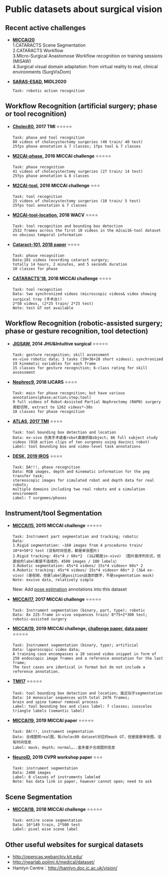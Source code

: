 # Public datasets about surgical vision

## Recent active challenges
* **[MICCAI20](https://endovis.grand-challenge.org/)**  
1.CATARACTS Scene Segmentation  
2.CATARACTS Workflow  
3.MIcro-Surgical Anastomose Workflow recognition on training sessions (MISAW)  
4.Surgical visual domain adaptation: from virtual reality to real, clinical environments (SurgVisDom)

* **[SARAS-ESAD](https://saras-esad.grand-challenge.org/), MIDL2020**
  ```
  Task: robotic action recognition
  ```

## Workflow Recognition (artificial surgery; phase or tool recognition)
* **[Cholec80](http://camma.u-strasbg.fr/datasets), 2017 TMI** :star::star::star::star::star:
  ```
  Task: phase and tool recognition
  80 videos of cholecystectomy surgeries (40 train/ 40 test)
  25fps phase annotation & 7 classes; 1fps tool & 7 classes
  ```
* **[M2CAI-phase](http://camma.u-strasbg.fr/m2cai2016/), 2016 MICCAI challenge** :star::star::star::star::star:
  ```
  Task: phase recognition
  41 videos of cholecystectomy surgeries (27 train/ 14 test)
  25fps phase annotation & 8 classes
  ```
* **[M2CAI-tool](http://camma.u-strasbg.fr/m2cai2016/), 2016 MICCAI challenge** :star::star::star:
  ```
  Task: tool recognition
  15 videos of cholecystectomy surgeries (10 train/ 5 test)
  25fps tool annotation & 7 classes
  ```
* **[M2CAI-tool-location](http://ai.stanford.edu/~syyeung/tooldetection.html), 2018 WACV** :star::star::star::star:
  ```
  Task: tool recognition and bounding box detection
  2532 frames across the first 10 videos in the m2cai16-tool dataset
  no obvious temporal information
  ```
* **[Cataract-101](https://zenodo.org/record/1220951#.XRHrC_kzaos), [2018 paper](http://www.itec.aau.at/~mt/wp/wp-content/uploads/2018/04/cat101-mmsys-2018.pdf)** :star::star::star::star:
  ```
  Task: phase recognition
  Data:101 videos recording cataract surgery;
  totally 14 hours, 2 minutes, and 5 seconds duration
  10 classes for phase
  ```
* **[CATARACTS'18](https://cataracts2018.grand-challenge.org/home/), 2018 MICCAI challenge** :star::star::star::star:
  ```
  Task: tool recognition
  Data: two synchronized videos (microscopic videos& video showing surgical tray (手术台))
  2*50 videos, (2*25 train/ 2*25 test)
  Note: test GT not available
  ```
  
## Workflow Recognition (robotic-assisted surgery; phase or gesture recognition, tool detection)
* **[JIGSAW](https://cirl.lcsr.jhu.edu/research/hmm/datasets/jigsaws_release/), 2014 JHU&Intuitive surgical** :star::star::star::star::star:
  ```
  Task: gesture recognition; skill assessment
  ex-vivo robotic data; 3 tasks (39+36+28 short videos); synchronized 19 kinematic variables for each frame
  15 classes for gesture recognition; 6-class rating for skill assessment

  ```
  
* **[Nephrec9](https://zenodo.org/record/1066831#.XRQx9Pkzaot), 2018 IJCARS** :star::star::star::star:
  ```
  Task: main for phase recognition; but have various annotations(phase;action;step;tool)
  9 full videos of Robot-Assisted Partial Nephrectomy (RAPN) surgery 肾脏切除, extract to 1262 videos*~30s
  10 classes for phase recognition
  ```
* **[ATLAS](https://www.roswellpark.org/education/atlas-program/research-development/dione-dataset), [2017 TMI](https://ieeexplore.ieee.org/stamp/stamp.jsp?tp=&arnumber=7847313)** :star::star::star::star:
  ```
  Task: tool bounding box detection and location
  Data: ex-vivo 仿真手术或者robot直接抓取object; 86 full subject study videos (910 action clips of ten surgeons using davinci robot)
  Label: tool bounding box and video-level task annotations
  ```
* **[DESK](https://github.com/nmadapan/Forward_Project), [2019 IROS](https://arxiv.org/abs/1903.00959)** :star::star::star::star:
  ```
  Task: DA!!!, phase recognition
  Data: RGB images, depth and kinematic information for the peg transfer task; 
  stereoscopic images for simulated robot and depth data for real robots; 
  multiple domains including two real robots and a simulation environment
  Label: 7 surgemes/phases
  ```
  
## Instrument/tool Segmentation
* **[MICCAI15](https://endovissub-instrument.grand-challenge.org/), 2015 MICCAI challenge** :star::star::star::star::star:
  ```
  Task: Instrument part segmentation and tracking; robotic
  Data:
  1.Rigid segmentation: ~160 images from 4 procedures train/ 10*4+50*2 test (没有时间信息，都是单张图片)
  2.Rigid tracking: 45s*4 / 60s*2  (1&2都是in-vivo) （图片是序列形式，但是给的label都是不连续的，4500 images / 180 labels）
  3.Robotic segmentation: 45s*4 videos/ 15s*4 videos+ 60s* 2
  4.Robotic tracking: 45s*4 videos/ 15s*4 videos+ 60s* 2 (3&4 ex-vivo) (是视频，但是label是position这类的数字，不是segmentation mask)
  Note: exvivo data, relatively simple
  ```
  New: Add [pose estimation](https://github.com/surgical-vision/EndoVisPoseAnnotation) annotations into this dataset
  
* **[MICCAI17](https://endovissub2017-roboticinstrumentsegmentation.grand-challenge.org/Home/), 2017 MICCAI challenge** :star::star::star::star::star:
  ```
  Task: Instrument segmentation (binary, part, type); robotic
  Data: 8x 225-frame in-vivo sequences train/ 8*75+2*300 test; robotic-assisted surgery
  ```
* **[MICCAI19](https://www.synapse.org/#!Synapse:syn18779624/wiki/), 2019 MICCAI challenge, [challenge paper](https://arxiv.org/abs/2003.10299), [data paper](https://arxiv.org/abs/2005.03501)** :star::star::star::star::star:
  ```
  Task: Instrument segmentation (binary, type); artificial
  Data: laparoscopic video data; 
  A training case encompasses a 10 second video snippet in form of 250 endoscopic image frames and a reference annotation for the last frame;
  The test cases are identical in format but do not include a reference annotation.
  ```
  
* **[TMI17](https://medicis.univ-rennes1.fr/software)** :star::star::star::star::star:
  ```
  Task: tool bounding box detection and location; 能近似于segmentation
  Data: 14 monocular sequences with total 2476 frames;
  brain and spine tumour removal process
  Label: tool bounding box and class label: 7 classes; isosceles triangle labels (semantic label)
  ```
  
* **[MICCAI19](http://opencas.dkfz.de/image2image/), 2019 MICCAI paper** :star::star::star::star::star:
  ```
  Task: DA!!!, instrument segmentation
  Data: 合成图转real图，有cholec80 dataset对应的mask GT，但是就是单张图，没有时间信息
  Label: mask; depth; normal…..蛮多基于合成图的信息
  ```
* **[NeuroID](http://openaccess.thecvf.com/content_CVPRW_2019/papers/WiCV/Kalavakonda_Autonomous_Neurosurgical_Instrument_Segmentation_Using_End-To-End_Learning_CVPRW_2019_paper.pdf), 2019 CVPR workshop paper** :star::star::star:
  ```
  Task: instrument segmentation
  Data: 2400 images
  Label: 8 classes of instruments labeled
  Note: has data link in paper, however cannot open; need to ask
  ```
## Scene Segmentation
* **[MICCAI18](https://endovissub2018-roboticscenesegmentation.grand-challenge.org/Home/), 2018 MICCAI challenge** :star::star::star::star::star:
  ```
  Task: entire scene segmentation
  Data: 16*149 train, 2*500 test
  Label: pixel wise scene label
  ```
  
## Other useful websites for surgical datasets
* http://opencas.webarchiv.kit.edu/
* http://nearlab.polimi.it/medical/dataset/
* Hamlyn Centre：http://hamlyn.doc.ic.ac.uk/vision/
  

  
  
